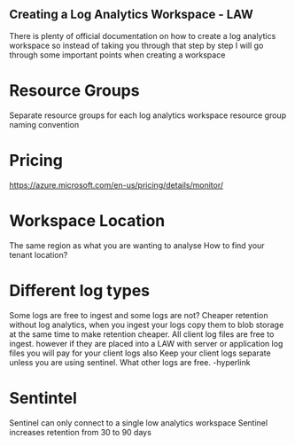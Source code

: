 ## Creating a Log Analytics Workspace - LAW

There is plenty of official documentation on how to create a log analytics workspace
so instead of taking you through that step by step I will go through some important points when creating a workspace

# Resource Groups
  Separate resource groups for each log analytics workspace
  resource group naming convention
  
# Pricing
  https://azure.microsoft.com/en-us/pricing/details/monitor/
# Workspace Location
  The same region as what you are wanting to analyse
  How to find your tenant location?

# Different log types
  Some logs are free to ingest and some logs are not?
  Cheaper retention without log analytics, when you ingest your logs copy them to blob storage at the same time to make retention cheaper.
  All client log files are free to ingest. however if they are placed into a LAW with server or application log files you will pay for your client logs also
  Keep your client logs separate unless you are using sentinel.
  What other logs are free. -hyperlink

# Sentintel
  Sentinel can only connect to a single low analytics workspace
  Sentinel increases retention from 30 to 90 days
  
